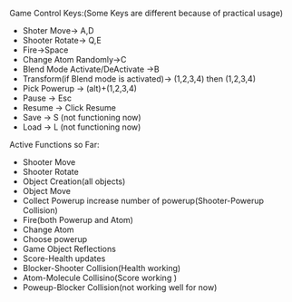 Game Control Keys:(Some Keys are different because of practical usage)

* Shoter Move-> A,D
* Shooter Rotate-> Q,E
* Fire->Space
* Change Atom Randomly->C
* Blend Mode Activate/DeActivate ->B
* Transform(if Blend mode is activated)-> (1,2,3,4) then (1,2,3,4) 
* Pick Powerup -> (alt)+(1,2,3,4)
* Pause -> Esc
* Resume -> Click Resume
* Save -> S (not functioning now)
* Load -> L (not functioning now)

Active Functions so Far: 

*  Shooter Move
*  Shooter Rotate
*  Object Creation(all objects)
*  Object Move
*  Collect Powerup increase number of powerup(Shooter-Powerup Collision)
*  Fire(both Powerup and Atom)
*  Change Atom
*  Choose powerup
*  Game Object Reflections
*  Score-Health updates
*  Blocker-Shooter Collision(Health working)
*  Atom-Molecule Collisino(Score working )
*  Poweup-Blocker Collision(not working well for now)